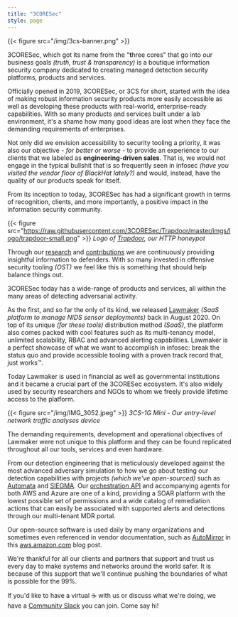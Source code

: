 ```yaml
---
title: "3CORESec"
style: page
---
```


{{< figure src="/img/3cs-banner.png" >}}

3CORESec, which got its name from the "**t**hree cores" that go into our business goals *(truth, trust & transparency)* is a boutique information security company dedicated to creating managed detection security platforms, products and services.

Officially opened in 2019, 3CORESec, or 3CS for short, started with the idea of making robust information security products more easily accessible as well as developing these products with real-world, enterprise-ready capabilities. With so many products and services built under a lab environment, it's a shame how many good ideas are lost when they face the demanding requirements of enterprises. 

Not only did we envision accessibility to security tooling a priority, it was also our objective *- for better or worse -* to provide an experience to our clients that we labeled as **engineering-driven sales**. That is, we would not engage in the typical bullshit that is so frequently seen in infosec *(have you visited the vendor floor of BlackHat lately?)* and would, instead, have the quality of our products speak for itself. 

From its inception to today, 3CORESec has had a significant growth in terms of recognition, clients, and more importantly, a positive impact in the information security community.

{{< figure src="https://raw.githubusercontent.com/3CORESec/Trapdoor/master/imgs/logo/trapdoor-small.png" >}}
*Logo of [Trapdoor](https://github.com/3CORESec/Trapdoor), our HTTP honeypot*

Through our [research](https://blog.3coresec.com/) and [contributions](https://github.com/3CORESec) we are continuously providing insightful information to defenders. With so many invested in offensive security tooling *(OST)* we feel like this is something that should help balance things out. 

3CORESec today has a wide-range of products and services, all within the many areas of detecting adversarial activity. 

As the first, and so far the only of its kind, we released [Lawmaker](https://lawmaker.cloud) *(SaaS platform to manage NIDS sensor deployments)* back in August 2020. On top of its unique *(for these tools)* distribution method *(SaaS)*, the platform also comes packed with cool features such as its multi-tenancy model, unlimited scalability, RBAC and advanced alerting capabilities. Lawmaker is a perfect showcase of what we want to accomplish in infosec: break the status quo and provide accessible tooling with a proven track record that, just works™.

Today Lawmaker is used in financial as well as governmental institutions and it became a crucial part of the 3CORESec ecosystem. It's also widely used by security researchers and NGOs to whom we freely provide lifetime access to the platform. 

{{< figure src="/img/IMG_3052.jpeg" >}}
*3CS-1G Mini - Our entry-level network traffic analyses device*

The demanding requirements, development and operational objectives of Lawmaker were not unique to this platform and they can be found replicated throughout all our tools, services and even hardware. 

From our detection engineering that is meticulously developed against the most advanced adversary simulation to how we go about testing our detection capabilities with projects *(which we've open-sourced)* such as [Automata](https://github.com/3CORESec/Automata) and [SIEGMA](https://github.com/3CORESec/SIEGMA). Our [orchestration API](https://3coresec.com/vsoc) and accompanying agents for both AWS and Azure are one of a kind, providing a SOAR platform with the lowest possible set of permissions and a wide catalog of remediation actions that can easily be associated with supported alerts and detections through our multi-tenant MDR portal.

Our open-source software is used daily by many organizations and sometimes even referenced in vendor documentation, such as [AutoMirror](https://github.com/3CORESec/AWS-AutoMirror) in this [aws.amazon.com](https://aws.amazon.com/blogs/networking-and-content-delivery/using-vpc-traffic-mirroring-to-monitor-and-secure-your-aws-infrastructure/) blog post.

We're thankful for all our clients and partners that support and trust us every day to make systems and networks around the world safer. It is because of this support that we'll continue pushing the boundaries of what is possible for the 99%.

If you'd like to have a virtual ☕ with us or discuss what we're doing, we have a [Community Slack](https://launchpass.com/3coresec) you can join. Come say hi!
